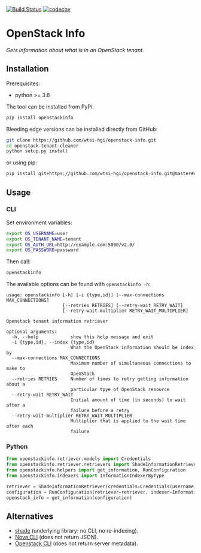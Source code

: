 [![Build Status](https://travis-ci.org/wtsi-hgi/openstack-info.svg?branch=master)](https://travis-ci.org/wtsi-hgi/openstack-info)
[![codecov](https://codecov.io/gh/wtsi-hgi/openstack-info/branch/master/graph/badge.svg)](https://codecov.io/gh/wtsi-hgi/openstack-info)

# OpenStack Info
_Gets information about what is in an OpenStack tenant._


## Installation
Prerequisites:
- python >= 3.6

The tool can be installed from PyPi:
```bash
pip install openstackinfo
```

Bleeding edge versions can be installed directly from GitHub:
```bash
git clone https://github.com/wtsi-hgi/openstack-info.git
cd openstack-tenant-cleaner
python setup.py install
```
or using pip:
```bash
pip install git+https://github.com/wtsi-hgi/openstack-info.git@master#egg=openstackinfo
```


## Usage
### CLI
Set environment variables:
```bash
export OS_USERNAME=user
export OS_TENANT_NAME=tenant
export OS_AUTH_URL=http://example.com:5000/v2.0/
export OS_PASSWORD=password
```

Then call:
```bash
openstackinfo
```

The available options can be found with `openstackinfo -h`:
```
usage: openstackinfo [-h] [-i {type,id}] [--max-connections MAX_CONNECTIONS]
                     [--retries RETRIES] [--retry-wait RETRY_WAIT]
                     [--retry-wait-multiplier RETRY_WAIT_MULTIPLIER]

Openstack tenant information retriever

optional arguments:
  -h, --help            show this help message and exit
  -i {type,id}, --index {type,id}
                        What the OpenStack information should be index by
  --max-connections MAX_CONNECTIONS
                        Maximum number of simultaneous connections to make to
                        OpenStack
  --retries RETRIES     Number of times to retry getting information about a
                        particular tpye of OpenStack resource
  --retry-wait RETRY_WAIT
                        Initial amount of time (in seconds) to wait after a
                        failure before a retry
  --retry-wait-multiplier RETRY_WAIT_MULTIPLIER
                        Multiplier that is applied to the wait time after each
                        failure
```

### Python
```python
from openstackinfo.retriever.models import Credentials
from openstackinfo.retriever.retrievers import ShadeInformationRetriever
from openstackinfo.helpers import get_information, RunConfiguration
from openstackinfo.indexers import InformationIndexerByType

retriever = ShadeInformationRetriever(credentials=Credentials(username, password, auth_url, tenant))
configuration = RunConfiguration(retriever=retriever, indexer=InformationIndexerByType)
openstack_info = get_information(configuration)
```


## Alternatives
- [shade](https://pypi.python.org/pypi/shade/) (underlying library: no CLI, no re-indexing).
- [Nova CLI](https://docs.openstack.org/python-novaclient/latest/cli/nova.html) (does not return JSON).
- [Openstack CLI](https://docs.openstack.org/python-openstackclient/latest/cli/) (does not return server metadata).
